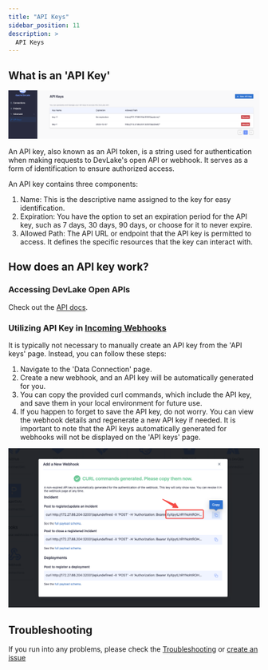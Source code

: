 ```yaml
---
title: "API Keys"
sidebar_position: 11
description: >
  API Keys
---
```

## What is an 'API Key'
![api-key-list](images/api-key-list.png)

An API key, also known as an API token, is a string used for authentication when making requests to DevLake's open API or webhook. It serves as a form of identification to ensure authorized access.

An API key contains three components:
1. Name: This is the descriptive name assigned to the key for easy identification.
2. Expiration: You have the option to set an expiration period for the API key, such as 7 days, 30 days, 90 days, or choose for it to never expire.
3. Allowed Path: The API URL or endpoint that the API key is permitted to access. It defines the specific resources that the key can interact with.

## How does an API key work?
### Accessing DevLake Open APIs
Check out the [API docs](/docs/Overview/References.md).

### Utilizing API Key in [Incoming Webhooks](webhook.md)
It is typically not necessary to manually create an API key from the 'API keys' page. Instead, you can follow these steps:

1. Navigate to the 'Data Connection' page.
2. Create a new webhook, and an API key will be automatically generated for you.
3. You can copy the provided curl commands, which include the API key, and save them in your local environment for future use.
4. If you happen to forget to save the API key, do not worry. You can view the webhook details and regenerate a new API key if needed. It is important to note that the API keys automatically generated for webhooks will not be displayed on the 'API keys' page.

![api-key-list](images/auto-generated-api-key.png)


## Troubleshooting

If you run into any problems, please check the [Troubleshooting](/Troubleshooting/Installation.md) or [create an issue](https://github.com/apache/incubator-devlake/issues)
